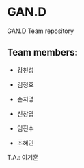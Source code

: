 # GAN.D
GAN.D Team repository

## Team members:

* 강천성

* 김정효

* 손지명

* 신창엽

* 임진수

* 조혜민

T.A.: 이기훈

